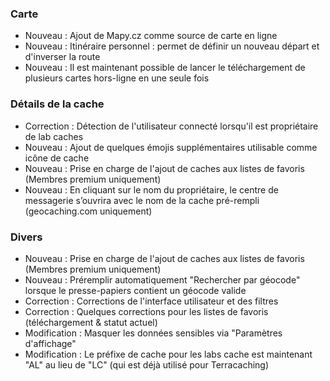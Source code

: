 ### Carte
- Nouveau : Ajout de Mapy.cz comme source de carte en ligne
- Nouveau : Itinéraire personnel : permet de définir un nouveau départ et d'inverser la route
- Nouveau : Il est maintenant possible de lancer le téléchargement de plusieurs cartes hors-ligne en une seule fois

### Détails de la cache
- Correction : Détection de l'utilisateur connecté lorsqu'il est propriétaire de lab caches
- Nouveau : Ajout de quelques émojis supplémentaires utilisable comme icône de cache
- Nouveau : Prise en charge de l'ajout de caches aux listes de favoris (Membres premium uniquement)
- Nouveau : En cliquant sur le nom du propriétaire, le centre de messagerie s’ouvrira avec le nom de la cache pré-rempli (geocaching.com uniquement)

### Divers
- Nouveau : Prise en charge de l'ajout de caches aux listes de favoris (Membres premium uniquement)
- Nouveau : Préremplir automatiquement "Rechercher par géocode" lorsque le presse-papiers contient un géocode valide
- Correction : Corrections de l'interface utilisateur et des filtres
- Correction : Quelques corrections pour les listes de favoris (téléchargement & statut actuel)
- Modification : Masquer les données sensibles via "Paramètres d'affichage"
- Modification : Le préfixe de cache pour les labs cache est maintenant "AL" au lieu de "LC" (qui est déjà utilisé pour Terracaching)
